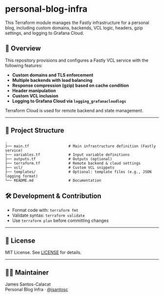 # personal-blog-infra

This Terraform module manages the Fastly infrastructure for a personal blog, including custom domains, backends, VCL logic, headers, gzip settings, and logging to Grafana Cloud.

## 🚀 Overview

This repository provisions and configures a Fastly VCL service with the following features:

- **Custom domains and TLS enforcement**
- **Multiple backends with load balancing**
- **Response compression (gzip) based on cache condition**
- **Header manipulation**
- **Custom VCL inclusion**
- **Logging to Grafana Cloud via `logging_grafanacloudlogs`**

Terraform Cloud is used for remote backend and state management.

---

## 🧱 Project Structure

```
.
├── main.tf                  # Main infrastructure definition (Fastly service)
├── variables.tf             # Input variable definitions
├── outputs.tf               # Outputs (optional)
├── terraform.tf             # Remote backend & cloud settings
├── vcl/                     # Custom VCL snippets
├── templates/               # Optional: template files (e.g., JSON logging format)
└── README.md                # Documentation
```

## 🛠️ Development & Contribution

- Format code with: `terraform fmt`
- Validate syntax: `terraform validate`
- Use `terraform plan` before committing changes

---

## 🧾 License

MIT License. See [LICENSE](./LICENSE) for details.

---

## 🙋‍♂️ Maintainer

James Santos-Calacat  
Personal Blog Infra · [@jsantosc](https://github.com/jdot-santos)  

